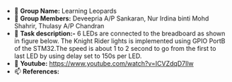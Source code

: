 - 👋 **Group Name:** Learning Leopards
- 👀 **Group Members:** Deveepria A/P Sankaran, Nur Irdina binti Mohd Shahrir, Thulasy A/P Chandran
- 🌱 **Task description:-**
6 LEDs are connected to the breadboard as shown in figure below. The Knight Rider lights is implemented using GPIO PortB of the STM32.The speed is about 1 to 2 second to go from the first to last LED by using delay set to 150s per LED.
- 💞️ **Youtube:** https://www.youtube.com/watch?v=ICVZdqD7Ilw
- 📫 **References:** 
